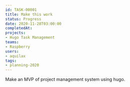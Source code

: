 ```yaml
---
id: TASK-00001
title: Make this work
status: Progress
date: 2020-11-28T03:00:00
completedAt:
projects:
- Hugo Task Management
teams:
- Raspberry
users:
- aquilax
tags:
- planning-2020
---
```


Make an MVP of project management system using hugo.
